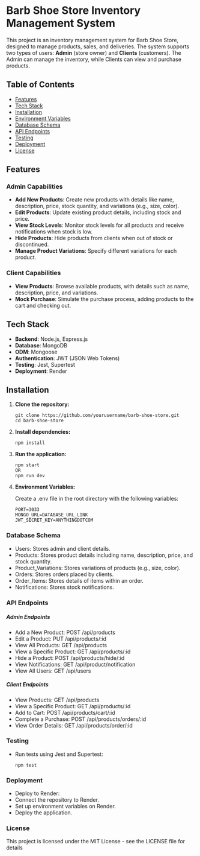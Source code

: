 # Barb Shoe Store Inventory Management System

This project is an inventory management system for Barb Shoe Store, designed to manage products, sales, and deliveries. The system supports two types of users: **Admin** (store owner) and **Clients** (customers). The Admin can manage the inventory, while Clients can view and purchase products.

## Table of Contents

- [Features](#features)
- [Tech Stack](#tech-stack)
- [Installation](#installation)
- [Environment Variables](#environment-variables)
- [Database Schema](#database-schema)
- [API Endpoints](#api-endpoints)
- [Testing](#testing)
- [Deployment](#deployment)
- [License](#license)

## Features

### Admin Capabilities

- **Add New Products**: Create new products with details like name, description, price, stock quantity, and variations (e.g., size, color).
- **Edit Products**: Update existing product details, including stock and price.
- **View Stock Levels**: Monitor stock levels for all products and receive notifications when stock is low.
- **Hide Products**: Hide products from clients when out of stock or discontinued.
- **Manage Product Variations**: Specify different variations for each product.

### Client Capabilities

- **View Products**: Browse available products, with details such as name, description, price, and variations.
- **Mock Purchase**: Simulate the purchase process, adding products to the cart and checking out.

## Tech Stack

- **Backend**: Node.js, Express.js
- **Database**: MongoDB
- **ODM**: Mongoose
- **Authentication**: JWT (JSON Web Tokens)
- **Testing**: Jest, Supertest
- **Deployment**: Render

## Installation

1. **Clone the repository:**

   ```
   git clone https://github.com/yourusername/barb-shoe-store.git
   cd barb-shoe-store
   ```

2. **Install dependencies:**
   ```
   npm install
   ```
3. **Run the application:**
   ```
   npm start
   OR
   npm run dev
   ```
4. **Environment Variables:**

   Create a .env file in the root directory with the following variables:

   ```
   PORT=3033
   MONGO_URL=DATABASE_URL_LINK
   JWT_SECRET_KEY=ANYTHINGDOTCOM
   ```

### Database Schema

- Users: Stores admin and client details.
- Products: Stores product details including name, description, price, and stock quantity.
- Product_Variations: Stores variations of products (e.g., size, color).
- Orders: Stores orders placed by clients.
- Order_Items: Stores details of items within an order.
- Notifications: Stores stock notifications.

### API Endpoints

##### Admin Endpoints

- Add a New Product: POST /api/products
- Edit a Product: PUT /api/products/:id
- View All Products: GET /api/products
- View a Specific Product: GET /api/products/:id
- Hide a Product: POST /api/products/hide/:id
- View Notifications: GET /api/product/notification
- View All Users: GET /api/users

##### Client Endpoints

- View Products: GET /api/products
- View a Specific Product: GET /api/products/:id
- Add to Cart: POST /api/products/cart/:id
- Complete a Purchase: POST /api/products/orders/:id
- View Order Details: GET /api/products/order/:id

### Testing

- Run tests using Jest and Supertest:
  ```
  npm test
  ```

### Deployment

- Deploy to Render:
- Connect the repository to Render.
- Set up environment variables on Render.
- Deploy the application.

### License

This project is licensed under the MIT License - see the LICENSE file for details
